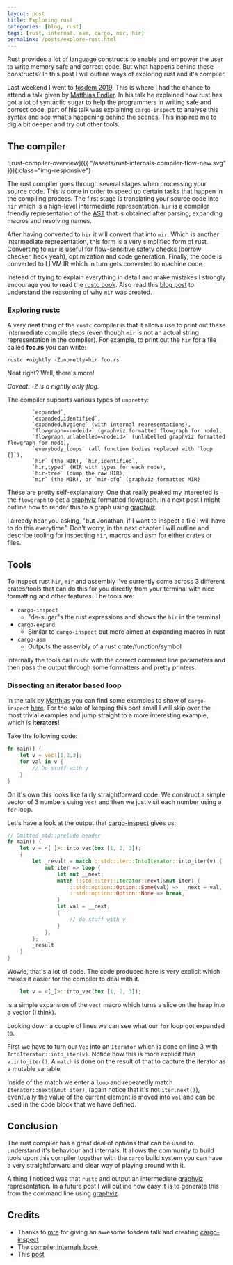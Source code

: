 ```yaml
---
layout: post
title: Exploring rust
categories: [blog, rust]
tags: [rust, internal, asm, cargo, mir, hir]
permalink: /posts/explore-rust.html
---
```

Rust provides a lot of language constructs to enable and empower the user to write memory safe and correct code. 
But what happens behind these constructs? In this post I will outline ways of exploring rust and it's compiler.
<!--more-->

Last weekend I went to [fosdem 2019][fosdem].
This is where I had the chance to attend a talk given by [Matthias Endler][mre]. 
In his talk he explained how rust has got a lot of syntactic sugar to help the programmers in writing safe and correct code, part of his talk was explaining `cargo-inspect` to analyse this syntax and see what's happening behind the scenes. This inspired me to dig a bit deeper and try out other tools. 

## The compiler
![rust-compiler-overview]({{ "/assets/rust-internals-compiler-flow-new.svg" }}){:class="img-responsive"}

The rust compiler goes through several stages when processing your source code. This is done in order to speed up certain tasks that happen in the compiling process. 
The first stage is translating your source code into `hir` which is a high-level intermediate representation. `hir` is a compiler friendly representation of the [AST] that is obtained after parsing, expanding macros and resolving names.

After having converted to `hir` it will convert that into `mir`. Which is another intermediate representation, this form is a very simplified form of rust.
Converting to `mir` is useful for flow-sensitive safety checks (borrow checker, heck yeah), optimization and code generation. 
Finally, the code is converted to LLVM IR which in turn gets converted to machine code. 

Instead of trying to explain everything in detail and make mistakes I strongly encourage you to read the [rustc book](https://rust-lang.github.io/rustc-guide/). Also read this [blog post](https://blog.rust-lang.org/2016/04/19/MIR.html) to understand the reasoning of why `mir` was created.

### Exploring rustc
A very neat thing of the `rustc` compiler is that it allows use to print out these intermediate compile steps (even though `mir` is not an actual string representation in the compiler).
For example, to print out the `hir` for a file called **foo.rs** you can write:
```
rustc +nightly -Zunpretty=hir foo.rs
```
Neat right? Well, there's more!

*Caveat: `-Z` is a nightly only flag.*

The compiler supports various types of `unpretty`:
```
        `expanded`, 
        `expanded,identified`,
        `expanded,hygiene` (with internal representations),
        `flowgraph=<nodeid>` (graphviz formatted flowgraph for node),
        `flowgraph,unlabelled=<nodeid>` (unlabelled graphviz formatted flowgraph for node),
        `everybody_loops` (all function bodies replaced with `loop {}`),
        `hir` (the HIR), `hir,identified`,
        `hir,typed` (HIR with types for each node),
        `hir-tree` (dump the raw HIR),
        `mir` (the MIR), or `mir-cfg` (graphviz formatted MIR)
```

These are pretty self-explanatory. 
One that really peaked my interested is the `flowgraph` to get a [graphviz] formatted flowgraph. 
In a next post I might outline how to render this to a graph using [graphviz].

I already hear you asking, "but Jonathan, if I want to inspect a file I will have to do this everytime". Don't worry, in the next chapter I will outline and describe tooling for inspecting `hir`, macros and asm for either crates or files.

## Tools 
To inspect rust `hir`, `mir` and assembly I've currently come across 3 different crates/tools that can do this for you directly from your terminal with nice formatting and other features.
The tools are:
+ `cargo-inspect`
   + "de-sugar"s the rust expressions and shows the `hir` in the terminal
+ `cargo-expand`
   + Similar to `cargo-inspect` but more aimed at expanding macros in rust
+ `cargo-asm`
   + Outputs the assembly of a rust crate/function/symbol

Internally the tools call `rustc` with the correct command line parameters and then pass the output through some formatters and pretty printers.

### Dissecting an iterator based loop 
In the talk by [Matthias][mre] you can find some examples to show of `cargo-inspect` [here](https://fosdem.org/2019/schedule/event/rust_cargo_inspect/). For the sake of keeping this post small I will skip over the most trivial examples and jump straight to a more interesting example, which is **iterators**!

Take the following code:
```rust
fn main() {
    let v = vec![1,2,3];
    for val in v {
        // Do stuff with v 
    }
}
```

On it's own this looks like fairly straightforward code. 
We construct a simple vector of 3 numbers using `vec!` and then we just visit each number using a `for` loop. 

Let's have a look at the output that [cargo-inspect] gives us:


```rust
// Omitted std::prelude header
fn main() {
    let v = <[_]>::into_vec(box [1, 2, 3]);
    {
        let _result = match ::std::iter::IntoIterator::into_iter(v) {
            mut iter => loop {
                let mut __next;
                match ::std::iter::Iterator::next(&mut iter) {
                    ::std::option::Option::Some(val) => __next = val,
                    ::std::option::Option::None => break,
                }
                let val = __next;
                { 
                    // do stuff with v
                }
            },
        };
        _result
    }
}
```
Wowie, that's a lot of code. The code produced here is very explicit which makes it easier for the compiler to deal with it.

```rust
    let v = <[_]>::into_vec(box [1, 2, 3]);
```
is a simple expansion of the `vec!` macro which turns a slice on the heap into a vector (I think).

Looking down a couple of lines we can see what our `for` loop got expanded to. 

First we have to turn our `Vec` into an `Iterator` which is done on line 3 with `IntoIterator::into_iter(v)`. Notice how this is more explicit than `v.into_iter()`.  A `match` is done on the result of that to capture the iterator as a mutable variable. 

Inside of the match we enter a `loop` and repeatedly match `Iterator::next(&mut iter)`, (again notice that it's not `iter.next()`), eventually the value of the current element is moved into `val` and can be used in the code block that we have defined.


## Conclusion
The rust compiler has a great deal of options that can be used to understand it's behaviour and internals. It allows the community to build tools upon this compiler together with the `cargo` build system you can have a very straightforward and clear way of playing around with it.

A thing I noticed was that `rustc` and output an intermediate [graphviz] representation. In a future post I will outline how easy it is to generate this from the command line using [graphviz].

## Credits
- Thanks to [mre] for giving an awesome fosdem talk and creating [cargo-inspect][cargo-inspect-git]
- The [compiler internals book][rustc-book]
- This [post](https://blog.rust-lang.org/2016/04/19/MIR.html)

<!-- Links -->
[rustc-book]: https://rust-lang.github.io/rustc-guide/index.html
[mre]: https://github.com/mre
[cargo-inspect]: https://github.com/mre/cargo-inspect
[cargo-inspect-git]: https://github.com/mre/cargo-inspect
[cargo-expand-git]: https://github.com/dtolnay/cargo-expand
[cargo-asm-git]: https://github.com/gnzlbg/cargo-asm
[graphviz]: https://www.graphviz.org/
[AST]: https://en.wikipedia.org/wiki/Abstract_syntax_tree 
[fosdem]: https://fosdem.org/2019/